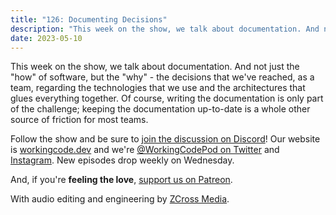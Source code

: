 ```yaml
---
title: "126: Documenting Decisions"
description: "This week on the show, we talk about documentation. And not just the 'how' of software, but the 'why'."
date: 2023-05-10
---
```


<script async defer onload="redcircleIframe();" src="https://api.podcache.net/embedded-player/sh/30227421-bc27-45c2-bfb4-861def7dd4cc/ep/2291be8a-ae11-4ecb-b7c4-6980e7082639"></script><div class="redcirclePlayer-2291be8a-ae11-4ecb-b7c4-6980e7082639"></div>

This week on the show, we talk about documentation. And not just the "how" of software, but the "why" - the decisions that we've reached, as a team, regarding the technologies that we use and the architectures that glues everything together. Of course, writing the documentation is only part of the challenge; keeping the documentation up-to-date is a whole other source of friction for most teams.

Follow the show and be sure to [join the discussion on Discord][working-code-discord]! Our website is [workingcode.dev][working-code] and we're [@WorkingCodePod on Twitter][working-code-twitter] and [Instagram][working-code-instagram]. New episodes drop weekly on Wednesday.

And, if you're **feeling the love**, [support us on Patreon][working-code-patreon].

[working-code]: https://workingcode.dev/
[working-code-discord]: https://workingcode.dev/discord/
[working-code-instagram]: https://www.instagram.com/workingcodepod/
[working-code-patreon]: https://www.patreon.com/workingcodepod
[working-code-twitter]: https://twitter.com/WorkingCodePod

With audio editing and engineering by [ZCross Media](https://www.zcross.media/).
